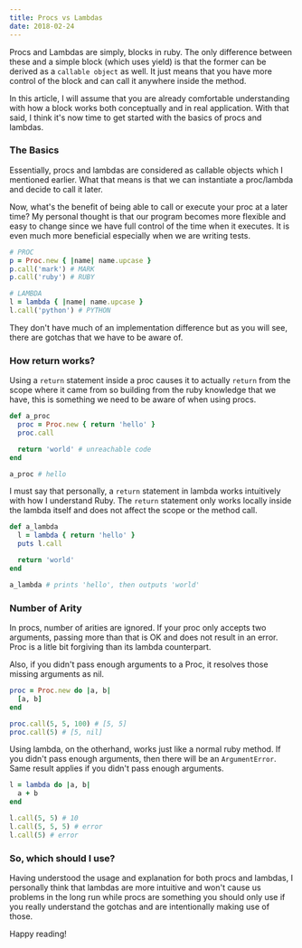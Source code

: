 ```yaml
---
title: Procs vs Lambdas
date: 2018-02-24
---
```


Procs and Lambdas are simply, blocks in ruby. The only difference between these and a simple block (which uses yield)
is that the former can be derived as a `callable object` as well. It just means that you have more control of the block
and can call it anywhere inside the method.

In this article, I will assume that you are already comfortable understanding with how a block works both conceptually
and in real application. With that said, I think it's now time to get started with the basics of procs and lambdas.

### The Basics

Essentially, procs and lambdas are considered as callable objects which I mentioned earlier. What that means is that we can
instantiate a proc/lambda and decide to call it later.

Now, what's the benefit of being able to call or execute your proc at a later
time? My personal thought is that our program becomes more flexible and easy to
change since we have full control of the time when it executes. It is even much
more beneficial especially when we are writing tests.

```ruby
# PROC
p = Proc.new { |name| name.upcase }
p.call('mark') # MARK
p.call('ruby') # RUBY

# LAMBDA
l = lambda { |name| name.upcase }
l.call('python') # PYTHON
```

They don't have much of an implementation difference but as you will see, there are gotchas that
we have to be aware of.

### How return works?

Using a `return` statement inside a proc causes it to actually `return` from the scope where it came from so
building from the ruby knowledge that we have, this is something we need to be aware of when using procs.

```ruby
def a_proc
  proc = Proc.new { return 'hello' }
  proc.call

  return 'world' # unreachable code
end

a_proc # hello
```

I must say that personally, a `return` statement in lambda works intuitively with how I understand
Ruby. The `return` statement only works locally inside the lambda itself and does not affect the
scope or the method call.

```ruby
def a_lambda
  l = lambda { return 'hello' }
  puts l.call

  return 'world'
end

a_lambda # prints 'hello', then outputs 'world'
```

### Number of Arity

In procs, number of arities are ignored. If your proc only accepts two arguments, passing more than that is
OK and does not result in an error. Proc is a litle bit forgiving than its lambda counterpart.

Also, if you didn't pass enough arguments to a Proc, it resolves those missing arguments as nil.

```ruby
proc = Proc.new do |a, b|
  [a, b]
end

proc.call(5, 5, 100) # [5, 5]
proc.call(5) # [5, nil]
```

Using lambda, on the otherhand, works just like a normal ruby method. If you didn't pass enough arguments, then there
will be an `ArgumentError`. Same result applies if you didn't pass enough arguments.

```ruby
l = lambda do |a, b|
  a + b
end

l.call(5, 5) # 10
l.call(5, 5, 5) # error
l.call(5) # error
```

### So, which should I use?

Having understood the usage and explanation for both procs and lambdas, I personally think that lambdas are more intuitive
and won't cause us problems in the long run while procs are something you should only use if you really understand the
gotchas and are intentionally making use of those.

Happy reading!

